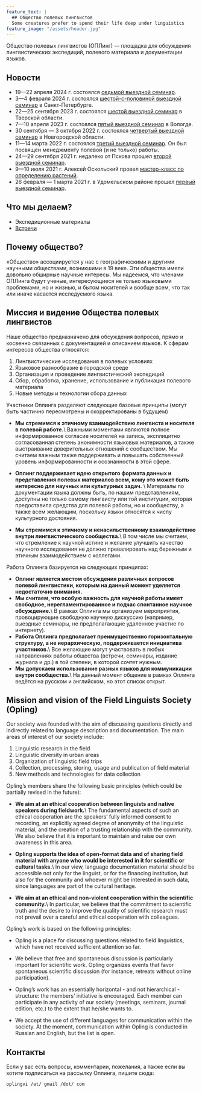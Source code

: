 ```yaml
---
feature_text: |
  ## Общество полевых лингвистов
  Some creatures prefer to spend their life deep under linguistics
feature_image: "/assets/header.jpg"
---
```


Общество полевых лингвистов (ОПЛинг) — площадка для обсуждения лингвистических экспедиций, полевого материала и документации языков.

<!-- {% include button.html text="Fork it" icon="github" link="https://github.com/daviddarnes/alembic" color="#0366d6" %} {% include button.html text="Buy me a coffee ☕️" link="https://buymeacoffee.com/daviddarnes#support" color="#f68140" %} {% include button.html text="Tweet it" icon="twitter" link="https://twitter.com/intent/tweet/?url=https://alembic.darn.es&text=Alembic%20-%20A%20Jekyll%20boilerplate%20theme&via=DavidDarnes" color="#0d94e7" %} {% include button.html text="Install Alembic ⚗️" link="https://github.com/daviddarnes/alembic#installation" %} -->

## Новости

- 19—22 апреля 2024 г. состоялся [седьмой выездной семинар](/seminar7.md/).
- 3—4 февраля 2024 г. состоялся [шестой-с-половиной выездной семинар](/seminar6_5.md/) в Санкт-Петербурге. 
- 22—25 сентября 2023 г. состоялся [шестой выездной семинар](/seminar6.md/) в Тверской области. 
- 7—10 апреля 2023 г. состоялся [пятый выездной семинар](/seminar5.md/) в Вологде. 
- 30 сентября — 3 октября 2022 г. состоялся [четвертый выездной семинар](/fourth_seminar.md/) в Новгородской области. 
- 11—14 марта 2022 г. состоялся [третий выездной семинар](/third_seminar.md/). Он был посвящен менеджменту полевой (и не только) работы.
- 24—29 сентября 2021 г. недалеко от Пскова прошел [второй выездной семинар](/seminar2.md/).
- 9—10 июля 2021 г. Алексей Оскольский провел [мастер-класс по определению растений](/master_class.md/).
- 26 февраля — 1 марта 2021 г. в Удомельском районе прошел [первый выездной семинар](/first_seminar.md/).

## Что мы делаем?

- Экспедиционные материалы
- [Встречи](/events/)


## Почему общество?

«Общество» ассоциируется у нас с географическими и другими научными обществами, возникшими в 19 веке. Эти общества имели довольно обширные научные интересы. Мы надеемся, что членами ОПЛинга будут ученые, интересующиеся не только языковыми проблемами, но и жизнью, и бытом носителей и вообще всем, что так или иначе касается исследуемого языка.

## Миссия и видение Общества полевых лингвистов

Наше общество предназначено для обсуждения вопросов, прямо и косвенно связанных с документацией и описанием языков. К сферам интересов общества относятся:

1. Лингвистические исследования в полевых условиях
2. Языковое разнообразие в городской среде
3. Организация и проведение лингвистический экспедиций
4. Сбор, обработка, хранение, использование и публикация полевого материала
5. Новые методы и технологии сбора данных

Участники Оплинга разделяют следующие базовые принципы (могут быть частично пересмотрены и скорректированы в будущем)
- **Мы стремимся к этичному взаимодействию лингвиста и носителя в полевой работе.**\\
Важными моментами являются полное информированное согласие носителей на запись, эксплицитно согласованная степень анонимности языковых материалов, а также выстраивание доверительных отношений с сообществом. Мы считаем важным также поддерживать и повышать собственный уровень информированности и осознанности в этой сфере.

- **Оплинг поддерживает идею открытого формата данных и представления полевых материалов всем, кому это может быть интересно для научных или культурных задач.** \\
Материалы по документации языка должны быть, по нашим представлениям, доступны не только самому лингвисту или той институции, которая предоставила средства для полевой работы, но и сообществу, а также всем желающим, поскольку языки относятся к числу культурного достояния.

- **Мы стремимся к этичному и ненасильственному взаимодействию внутри лингвистического сообщества.**\\
В том числе мы считаем, что стремление к научной истине и желание улучшить качество научного исследования не должно превалировать над бережным и этичным взаимодействием с коллегами.

Работа Оплинга базируется на следующих принципах:
- **Оплинг является местом обсуждения различных вопросов полевой лингвистики, которым на данный момент уделяется недостаточно внимания.**
- **Мы считаем, что особую важность для научной работы имеет свободное, нерегламентированное и подчас спонтанное научное обсуждение.**\\
В рамках Оплинга мы организуем мероприятия, провоцирующие свободную научную дискуссию (например, выездные семинары, не предполагающие удаленное участие по интернету).
- **Работа Оплинга предполагает преимущественно горизонтальную структуру, а не иерархическую, поддерживается инициатива участников.**\\
Все желающие могут участвовать в любых направлениях работы общества (встречи, семинары, издание журнала и др.) в той степени, в которой сочтет нужным.
- **Мы допускаем использование разных языков для коммуникации внутри сообщества.**\\
На данный момент общение в рамках Оплинга ведётся на русском и английском, но этот список открыт.

## Mission and vision of the Field Linguists Society (Opling)

Our society was founded with the aim of discussing questions directly and indirectly related to language description and documentation. The main areas of interest of our society include:

1. Linguistic research in the field
2. Linguistic diversity in urban areas
3. Organization of linguistic field trips
4. Collection, processing, storing, usage and publication of field material
5. New methods and technologies for data collection

Opling’s members share the following basic principles (which could be partially revised in the future):

- **We aim at an ethical cooperation between linguists and native speakers during fieldwork.**\\
The fundamental aspects of such an ethical cooperation are the speakers’ fully informed consent to recording, an explicitly agreed degree of anonymity of the linguistic material, and the creation of a trusting relationship with the community. We also believe that it is important to maintain and raise our own awareness in this area.

- **Opling supports the idea of open-format data and of sharing field material with anyone who would be interested in it for scientific or cultural tasks.**\\
In our view, language documentation material should be accessible not only for the linguist, or for the financing institution, but also for the community and whoever might be interested in such data, since languages are part of the cultural heritage.

- **We aim at an ethical and non-violent cooperation within the scientific community.**\\
In particular, we believe that the commitment to scientific truth and the desire to improve the quality of scientific research must not prevail over a careful and ethical cooperation with colleagues.

Opling’s work is based on the following principles:

- Opling is a place for discussing questions related to field linguistics, which have not received sufficient attention so far.

- We believe that free and spontaneous discussion is particularly important for scientific work. Opling organizes events that favor spontaneous scientific discussion (for instance, retreats without online participation).

- Opling’s work has an essentially horizontal - and not hierarchical - structure: the members’ initiative is encouraged. Each member can participate in any activity of our society (meetings, seminars, journal edition, etc.) to the extent that he/she wants to.

- We accept the use of different languages for communication within the society. At the moment, communication within Opling is conducted in Russian and English, but the list is open.

## Контакты 

Если у вас есть вопросы, комментарии, пожелания, а также если вы хотите подписаться на рассылку Оплинга, пишите сюда: 

    oplingvi /at/ gmail /dot/ com
